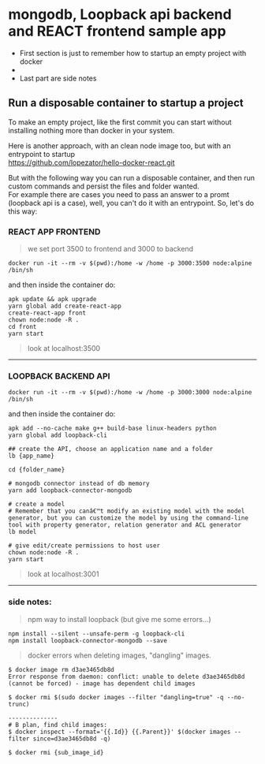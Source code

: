 # mongodb, Loopback api backend and REACT frontend sample app

- First section is just to remember how to startup an empty project with docker
- 
- Last part are side notes

## Run a disposable container to startup a project
To make an empty project, like the first commit you can start without installing nothing more than docker in your system.  

Here is another approach, with an clean node image too, but with an entrypoint to startup  
https://github.com/lopezator/hello-docker-react.git

But with the following way you can run a disposable container, and then run custom commands and persist the files and folder wanted.  
For example there are cases you need to pass an answer to a promt (loopback api is a case), well, you can't do it with an entrypoint. So, let's do this way:

### REACT APP FRONTEND
> we set port 3500 to frontend and 3000 to backend
```
docker run -it --rm -v $(pwd):/home -w /home -p 3000:3500 node:alpine /bin/sh
```
and then inside the container do:  
```
apk update && apk upgrade
yarn global add create-react-app
create-react-app front
chown node:node -R .
cd front
yarn start
```
> look at localhost:3500

-------------------------------------------
### LOOPBACK BACKEND API
```
docker run -it --rm -v $(pwd):/home -w /home -p 3000:3000 node:alpine /bin/sh
```

and then inside the container do:  
```
apk add --no-cache make g++ build-base linux-headers python
yarn global add loopback-cli  

## create the API, choose an application name and a folder
lb {app_name}

cd {folder_name}

# mongodb connector instead of db memory
yarn add loopback-connector-mongodb

# create a model
# Remember that you canâ€™t modify an existing model with the model generator, but you can customize the model by using the command-line tool with property generator, relation generator and ACL generator
lb model

# give edit/create permissions to host user
chown node:node -R .
yarn start
```

> look at localhost:3001


************
### side notes:
> npm way to install loopback (but give me some errors...)
```
npm install --silent --unsafe-perm -g loopback-cli
npm install loopback-connector-mongodb --save
```


> docker errors when deleting images, "dangling" images.

```
$ docker image rm d3ae3465db8d
Error response from daemon: conflict: unable to delete d3ae3465db8d (cannot be forced) - image has dependent child images

$ docker rmi $(sudo docker images --filter "dangling=true" -q --no-trunc)

--------------
# B plan, find child images:
$ docker inspect --format='{{.Id}} {{.Parent}}' $(docker images --filter since=d3ae3465db8d -q)

$ docker rmi {sub_image_id}
```

